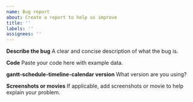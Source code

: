 ```yaml
---
name: Bug report
about: Create a report to help us improve
title: ''
labels: ''
assignees: ''
---
```


**Describe the bug**
A clear and concise description of what the bug is.

**Code**
Paste your code here with example data.

**gantt-schedule-timeline-calendar version**
What version are you using?

**Screenshots or movies**
If applicable, add screenshots or movie to help explain your problem.
